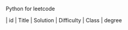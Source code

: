 Python for leetcode

| id | Title | Solution | Difficulty | Class | degree

[^_^]:
    ||[]()|[https://github.com/aidway/LeetCode/issues/]||

